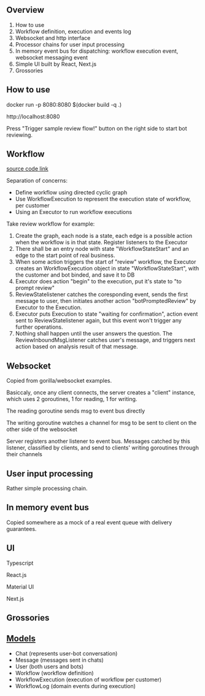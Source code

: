 ## Overview
1. How to use
2. Workflow definition, execution and events log
3. Websocket and http interface
4. Processor chains for user input processing
5. In memory event bus for dispatching: workflow execution event, websocket messaging event
6. Simple UI built by React, Next.js 
7. Grossories

## How to use
docker run -p 8080:8080 $(docker build -q .)

http://localhost:8080

Press "Trigger sample review flow!" button on the right side to start bot reviewing.
## Workflow
[source code link](https://github.com/huxwfun/chatbot/tree/main/internal/workflow)

Separation of concerns:
- Define workflow using directed cyclic graph
- Use WorkflowExecution to represent the execution state of workflow, per customer
- Using an Executor to run workflow executions

Take review workflow for example:

1. Create the graph, each node is a state, each edge is a possible action when the workflow is in that state. Register listeners to the Executor
2. There shall be an entry node with state "WorkflowStateStart" and an edge to the start point of real business.
3. When some action triggers the start of "review" workflow, the Executor creates an WorkflowExecution object in state "WorkflowStateStart", with the customer and bot binded, and save it to DB
4. Executor does action "begin" to the execution, put it's state to "to prompt review"
5. ReviewStatelistener catches the coresponding event, sends the first message to user, then initiates another action "botPromptedReview" by Executor to the Execution. 
6. Executor puts Execution to state "waiting for confirmation", action event sent to ReviewStatelistener again, but this event won't trigger any further operations.
7. Nothing shall happen until the user answers the question. The ReviewInboundMsgListener catches user's message, and triggers next action based on analysis result of that message.

## Websocket
Copied from gorilla/websocket examples.

Basiccaly, once any client connects, the server creates a "client" instance, which uses 2 goroutines, 1 for reading, 1 for writing.

The reading goroutine sends msg to event bus directly

The writing goroutine watches a channel for msg to be sent to client on the other side of the websocket

Server registers another listener to event bus. Messages catched by this listener, classified by clients, and send to clients' writing goroutines through their channels

## User input processing

Rather simple processing chain.

## In memory event bus

Copied somewhere as a mock of a real event queue with delivery guarantees.

## UI
Typescript

React.js

Material UI

Next.js

## Grossories
## [Models](https://github.com/huxwfun/chatbot/tree/main/internal/models)
- Chat (represents user-bot conversation)
- Message (messages sent in chats)
- User (both users and bots)
- Workflow (workflow definition)
- WorkflowExecution (execution of workflow per customer)
- WorkflowLog (domain events during execution)
